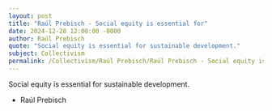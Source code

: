 ```yaml
---
layout: post
title: "Raúl Prebisch - Social equity is essential for"
date: 2024-12-28 12:00:00 -0000
author: Raúl Prebisch
quote: "Social equity is essential for sustainable development."
subject: Collectivism
permalink: /Collectivism/Raúl Prebisch/Raúl Prebisch - Social equity is essential for
---
```


Social equity is essential for sustainable development.

- Raúl Prebisch
